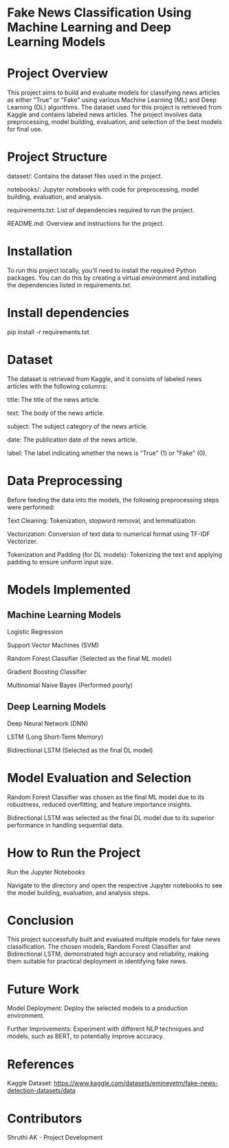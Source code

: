 # Fake News Classification Using Machine Learning and Deep Learning Models

# Project Overview

This project aims to build and evaluate models for classifying news articles as either "True" or "Fake" using various Machine Learning (ML) and Deep Learning (DL) algorithms. The dataset used for this project is retrieved from Kaggle and contains labeled news articles. The project involves data preprocessing, model building, evaluation, and selection of the best models for final use.

# Project Structure

dataset/: Contains the dataset files used in the project.

notebooks/: Jupyter notebooks with code for preprocessing, model building, evaluation, and analysis.

requirements.txt: List of dependencies required to run the project.

README.md: Overview and instructions for the project.

# Installation

To run this project locally, you'll need to install the required Python packages. You can do this by creating a virtual environment and installing the dependencies listed in requirements.txt.

# Install dependencies

pip install -r requirements.txt

# Dataset

The dataset is retrieved from Kaggle, and it consists of labeled news articles with the following columns:

title: The title of the news article.

text: The body of the news article.

subject: The subject category of the news article.

date: The publication date of the news article.

label: The label indicating whether the news is "True" (1) or "Fake" (0).

# Data Preprocessing

Before feeding the data into the models, the following preprocessing steps were performed:

Text Cleaning: Tokenization, stopword removal, and lemmatization.

Vectorization: Conversion of text data to numerical format using TF-IDF Vectorizer.

Tokenization and Padding (for DL models): Tokenizing the text and applying padding to ensure uniform input size.

# Models Implemented

## Machine Learning Models

Logistic Regression

Support Vector Machines (SVM)

Random Forest Classifier (Selected as the final ML model)

Gradient Boosting Classifier

Multinomial Naive Bayes (Performed poorly)

## Deep Learning Models

Deep Neural Network (DNN)

LSTM (Long Short-Term Memory)

Bidirectional LSTM (Selected as the final DL model)

# Model Evaluation and Selection

Random Forest Classifier was chosen as the final ML model due to its robustness, reduced overfitting, and feature importance insights.

Bidirectional LSTM was selected as the final DL model due to its superior performance in handling sequential data.

# How to Run the Project

Run the Jupyter Notebooks

Navigate to the directory and open the respective Jupyter notebooks to see the model building, evaluation, and analysis steps.

# Conclusion

This project successfully built and evaluated multiple models for fake news classification. The chosen models, Random Forest Classifier and Bidirectional LSTM, demonstrated high accuracy and reliability, making them suitable for practical deployment in identifying fake news.

# Future Work

Model Deployment: Deploy the selected models to a production environment.

Further Improvements: Experiment with different NLP techniques and models, such as BERT, to potentially improve accuracy.

# References

Kaggle Dataset: https://www.kaggle.com/datasets/emineyetm/fake-news-detection-datasets/data

# Contributors

Shruthi AK - Project Development
